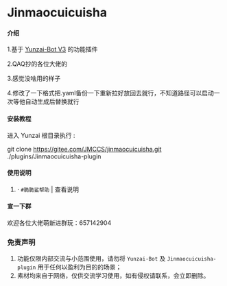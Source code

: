 # Jinmaocuicuisha

#### 介绍

1.基于 [Yunzai-Bot V3](https://github.com/Le-niao/Yunzai-Bot) 的功能插件

2.QAQ抄的各位大佬的

3.感觉没啥用的样子

4.修改了一下格式把.yaml备份一下重新拉好放回去就行，不知道路径可以启动一次等他自动生成后替换就行

#### 安装教程

进入 Yunzai 根目录执行 :

  git clone https://gitee.com/JMCCS/jinmaocuicuisha.git ./plugins/Jinmaocuicuisha-plugin

#### 使用说明

1. · `#脆脆鲨帮助` | 查看说明

#### 宣一下群
欢迎各位大佬萌新进群玩：657142904

### 免责声明

1. 功能仅限内部交流与小范围使用，请勿将 `Yunzai-Bot` 及 `Jinmaocuicuisha-plugin` 用于任何以盈利为目的的场景；
2. 素材均来自于网络，仅供交流学习使用，如有侵权请联系，会立即删除。